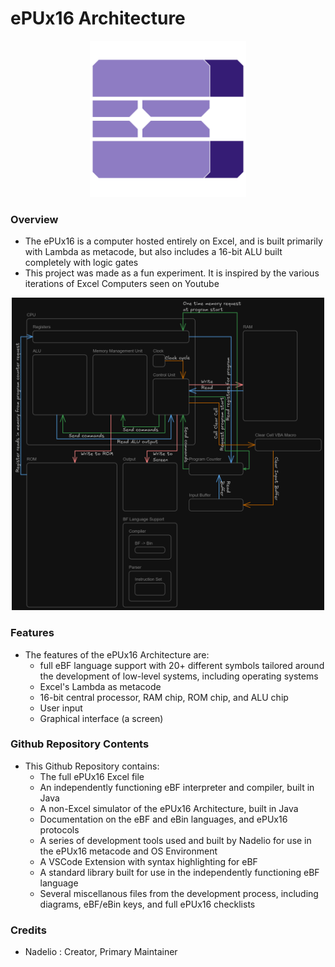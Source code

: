 # ePUx16 Architecture
<p align="center">
 <img src="MiscellanousFiles/eBF_icon.svg" alt="ePUx16 logo" width="250" height="250">
</p>

### Overview
- The ePUx16 is a computer hosted entirely on Excel, and is built primarily with Lambda as metacode, but also includes a 16-bit ALU built completely with logic gates
- This project was made as a fun experiment. It is inspired by the various iterations of Excel Computers seen on Youtube
<p align="center">
 <img src="MiscellanousFiles/ePU Schematic.png" alt="ePUx16 logo" width="500" height="500">
</p>

### Features
- The features of the ePUx16 Architecture are:
   - full eBF language support with 20+ different symbols tailored around the development of low-level systems, including operating systems
   - Excel's Lambda as metacode
   - 16-bit central processor, RAM chip, ROM chip, and ALU chip
   - User input
   - Graphical interface (a screen)
### Github Repository Contents
- This Github Repository contains:
    - The full ePUx16 Excel file
    - An independently functioning eBF interpreter and compiler, built in Java
    - A non-Excel simulator of the ePUx16 Architecture, built in Java
    - Documentation on the eBF and eBin languages, and ePUx16 protocols
    - A series of development tools used and built by Nadelio for use in the ePUx16 metacode and OS Environment
    - A VSCode Extension with syntax highlighting for eBF
    - A standard library built for use in the independently functioning eBF language
    - Several miscellanous files from the development process, including diagrams, eBF/eBin keys, and full ePUx16 checklists
### Credits
- Nadelio : Creator, Primary Maintainer
